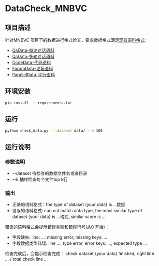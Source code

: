 # DataCheck_MNBVC

## 项目描述
针对MNBVC 项目下的数据进行格式检查，要求数据格式满足[现有语料格式](https://wiki.mnbvc.org/doku.php/%E7%8E%B0%E6%9C%89%E8%AF%AD%E6%96%99%E6%A0%BC%E5%BC%8F):


- [QaData-单论对话语料](https://github.com/esbatmop/WikiHowQAExtractor-mnbvc)
- [QaData-多轮对话语料](https://github.com/pany8125/ShareGPTQAExtractor-mnbvc)
- [CodeData-代码语料](https://github.com/esbatmop/githubcode_extractor_mnbvc)
- [ForumData-论坛语料](https://github.com/aplmikex/forum_dialogue_mnbvc)
- [ParallelData-平行语料](https://github.com/liyongsea/parallel_corpus_mnbvc)


## 环境安装
```bash
pip install -r requirements.txt
```

## 运行
```bash
python check_data.py  --dataset data/ --k 100
```

## 运行说明

### 参数说明
- --dataset 待检查的数据文件名或者目录
- --k 抽样检查每个文件top k行

### 输出
- 正确的语料格式：the type of dataset {your data} is ...数据
- 错误的语料格式: can not match data type, the most similar type of dataset {your data} is ...格式, similar score is ...

错误的语料格式会提示错误类型和错误行号(从0 开始)：
- 字段缺失: line: ...: missing error, missing keys: ...
- 字段数据类型错误: line ...: type error, error keys: ..., expected type ...

检查完成后，会提示检查完成：
check dataset {your data} finished, right line ... / total check line ...

